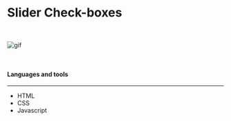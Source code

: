 # Slider Check-boxes
 
<br/>

![gif](https://i.ibb.co/zNhYpQ1/ezgif-com-gif-maker-1.gif)

<br/>

#### Languages and tools 
---

* HTML
* CSS
* Javascript


